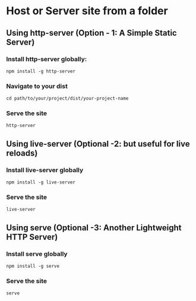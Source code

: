 # Host or Server site from a folder

## Using http-server (Option - 1: A Simple Static Server)

### Install http-server globally:

```
npm install -g http-server
```

### Navigate to your dist

```
cd path/to/your/project/dist/your-project-name
```

### Serve the site

```
http-server
```

## Using live-server (Optional -2: but useful for live reloads)

### Install live-server globally

```
npm install -g live-server
```

### Serve the site

```
live-server
```

## Using serve (Optional -3: Another Lightweight HTTP Server)

### Install serve globally

```
npm install -g serve
```

### Serve the site

```
serve
```